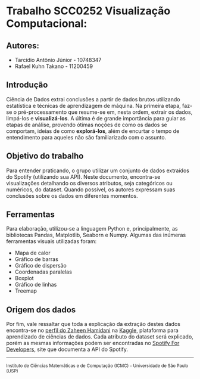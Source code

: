 # Trabalho SCC0252 Visualização Computacional:

## Autores:

* Tarcídio Antônio Júnior - 10748347
* Rafael Kuhn Takano - 11200459

## Introdução

  Ciência de Dados extrai conclusões a partir de dados brutos utilizando estatística e técnicas de aprendizagem de máquina. Na primeira etapa, faz-se o  pré-processamento que resume-se em, nesta ordem, extrair os dados, limpá-los e **visualizá-los**. A última é de grande importância para guiar as etapas de análise, provendo ótimas noções de como os dados se comportam, ideias de como **explorá-los**, além de encurtar o tempo de entendimento para aqueles não são familiarizado com o assunto.

## Objetivo do trabalho

  Para entender praticando, o grupo utilizar um conjunto de dados extraídos do Spotify (utilizando sua API). Neste documento, encontra-se visualizações detalhando os diversos atributos, seja categóricos ou numéricos, do dataset. Quando possível, os autores expressam suas conclusões sobre os dados em diferentes momentos. 

## Ferramentas

  Para elaboração, utilizou-se a linguagem Python e, principalmente, as bibliotecas Pandas, Matplotlib, Seaborn e Numpy. Algumas das inúmeras ferramentas visuais utilizadas foram:
* Mapa de calor
* Gráfico de barras
* Gráfico de dispersão
* Coordenadas paralelas
* Boxplot
* Gráfico de linhas
* Treemap

## Origem dos dados

Por fim, vale ressaltar que toda a explicação da extração destes dados encontra-se no [perfil do Zaheen Hamidani](https://www.kaggle.com/datasets/zaheenhamidani/ultimate-spotify-tracks-db) na [Kaggle](https://www.kaggle.com/), plataforma para aprendizado de ciências de dados. Cada atributo do dataset será explicado, porém as mesmas informações podem ser encontradas no [Spotify For Developers](https://developer.spotify.com/documentation/web-api/reference/#/operations/get-audio-features), site que documenta a API do Spotify.

---

<sup>Instituto de Ciências Matemáticas e de Computação (ICMC) - Universidade de São Paulo (USP)</sup>


